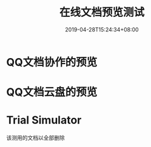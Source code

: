 ﻿---
title: "在线文档预览测试"
date: 2019-04-28T15:24:34+08:00
draft: false
---

# QQ文档协作的预览

# QQ文档云盘的预览

# Trial Simulator
该测用的文档以全部删除
